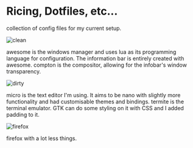 # Ricing, Dotfiles, etc...
collection of config files for my current setup.

![clean](https://i.imgur.com/NyPROeA.png)

awesome is the windows manager and uses lua as its programming language for configuration. The information bar is entirely created with awesome. compton is the compositor, allowing for the infobar's window transparency.

![dirty](https://i.imgur.com/qcU3Jpy.png)

micro is the text editor I'm using. It aims to be nano with slightly more functionality and had customisable themes and bindings. termite is the terminal emulator. GTK can do some styling on it with CSS and I added padding to it.

![firefox](https://i.imgur.com/Vjvd1Yp.png)

firefox with a lot less things.
